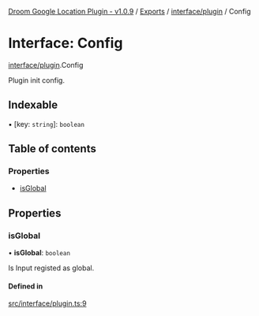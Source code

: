[Droom Google Location Plugin - v1.0.9](../README.md) / [Exports](../modules.md) / [interface/plugin](../modules/interface_plugin.md) / Config

# Interface: Config

[interface/plugin](../modules/interface_plugin.md).Config

Plugin init config.

## Indexable

▪ [key: `string`]: `boolean`

## Table of contents

### Properties

- [isGlobal](interface_plugin.Config.md#isglobal)

## Properties

### isGlobal

• **isGlobal**: `boolean`

Is Input registed as global.

#### Defined in

[src/interface/plugin.ts:9](https://github.com/hitendrarao/location/blob/c9a9cea/src/interface/plugin.ts#L9)
